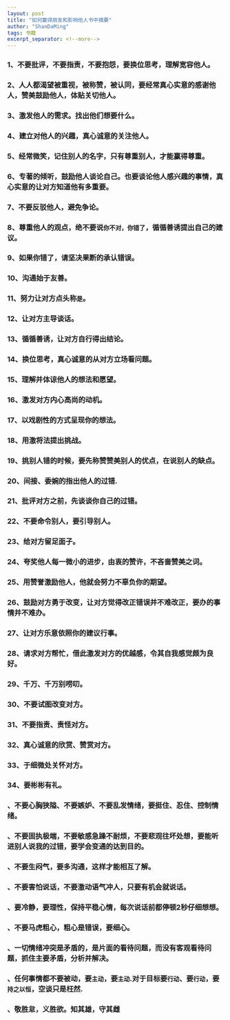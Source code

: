 ```yaml
---
layout: post
title: "如何赢得朋友和影响他人书中摘要"
author: "ShanDaMing"
tags: 书籍
excerpt_separator: <!--more-->
---
```


### 1、不要批评，不要指责，不要抱怨，要换位思考，理解宽容他人。<!--more-->

### 2、人人都渴望被重视，被称赞，被认同，要经常真心实意的感谢他人，赞美鼓励他人，体贴关切他人。

### 3、激发他人的需求。找出他们想要什么。

### 4、建立对他人的兴趣，真心诚意的关注他人。

### 5、经常微笑，记住别人的名字，只有尊重别人，才能赢得尊重。

### 6、专著的倾听，鼓励他人谈论自己。也要谈论他人感兴趣的事情，真心实意的让对方知道他有多重要。

### 7、不要反驳他人，避免争论。

### 8、尊重他人的观点，绝不要说`你不对，你错了`，循循善诱提出自己的建议。

### 9、如果你错了，请坚决果断的承认错误。

### 10、沟通始于友善。

### 11、努力让对方点头称`是`。

### 12、让对方主导谈话。

### 13、循循善诱，让对方自行得出结论。

### 14、换位思考，真心诚意的从对方立场看问题。

### 15、理解并体谅他人的想法和愿望。

### 16、激发对方内心高尚的动机。

### 17、以戏剧性的方式呈现你的想法。

### 18、用激将法提出挑战。

### 19、挑别人错的时候，要先称赞赞美别人的优点，在说别人的缺点。

### 20、间接、委婉的指出他人的过错.

### 21、批评对方之前，先谈谈你自己的过错。

### 22、不要命令别人，要引导别人。

### 23、给对方留足面子。

### 24、夸奖他人每一微小的进步，由衷的赞许，不吝啬赞美之词。

### 25、用赞誉激励他人，他就会努力不辜负你的期望。

### 26、鼓励对方勇于改变，让对方觉得改正错误并不难改正，要办的事情并不难办。

### 27、让对方乐意依照你的建议行事。

### 28、请求对方帮忙，借此激发对方的优越感，令其自我感觉颇为良好。

### 29、千万、千万别唠叨。

### 30、不要试图改变对方。

### 31、不要指责、责怪对方。

### 32、真心诚意的欣赏、赞赏对方。

### 33、于细微处关怀对方。

### 34、要彬彬有礼。

### 、不要心胸狭隘、不要嫉妒、不要乱发情绪，要挺住、忍住、控制情绪。

### 、不要固执极端，不要敏感急躁不耐烦，不要悲观往坏处想，要能听进别人说我的过错，要学会变通的达到目的。

### 、不要生闷气，要多沟通，这样才能相互了解。

### 、不要害怕说话，不要激动语气冲人，只要有机会就说话。

### 、要冷静，要理性，保持平稳心情，每次说话前都停顿2秒仔细想想。

### 、不要马虎粗心，粗心是错误，要细心。

### 、一切情绪冲突是矛盾的，是片面的看待问题，而没有客观看待问题，抓住主要矛盾，分析并解决。

### 、任何事情都不要被动，要`主动`，要`主动`.对于目标要`行动`、要`行动`，要`持之以恒`，空谈只是枉然.

### 、敬胜怠，义胜欲。知其雄，守其雌

